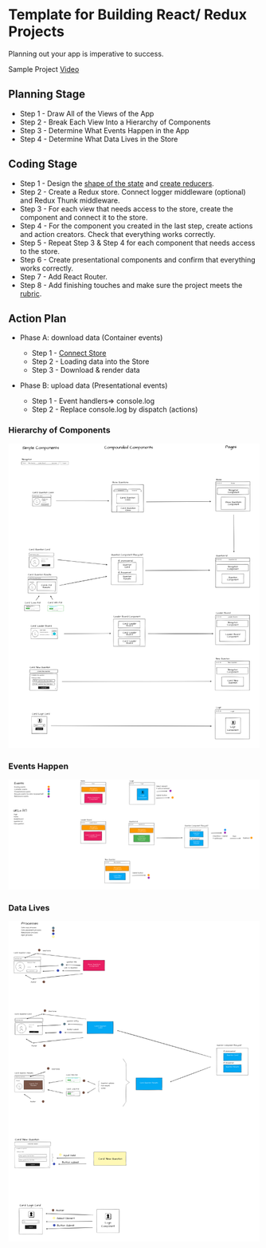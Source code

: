 # Template for Building React/ Redux Projects

Planning out your app is imperative to success.

Sample Project [Video][4]

## Planning Stage

* Step 1 - Draw All of the Views of the App
* Step 2 - Break Each View Into a Hierarchy of Components
* Step 3 - Determine What Events Happen in the App
* Step 4 - Determine What Data Lives in the Store

## Coding Stage

* Step 1 - Design the [shape of the state][1] and [create reducers][2].
* Step 2 - Create a Redux store. Connect logger middleware (optional) and Redux Thunk middleware.
* Step 3 - For each view that needs access to the store, create the component and connect it to the store.
* Step 4 - For the component you created in the last step, create actions and action creators. Check that everything works correctly.
* Step 5 - Repeat Step 3 & Step 4 for each component that needs access to the store.
* Step 6 - Create presentational components and confirm that everything works correctly.
* Step 7 - Add React Router.
* Step 8 - Add finishing touches and make sure the project meets the [rubric][3].

## Action Plan

* Phase A: download data (Container events)
    * Step 1 - [Connect Store](readme-assets/connect-store.md)
    * Step 2 - Loading data into the Store
    * Step 3 - Download & render data

* Phase B: upload data (Presentational events)
    * Step 1 - Event handlers=> console.log
    * Step 2 - Replace console.log by dispatch (actions)






### Hierarchy of Components
![Hierarchy of Components](readme-assets/Hierarchy.png)
### Events Happen
![Events Happen](readme-assets/Events_Overview.png)
### Data Lives
![Data Lives](readme-assets/Data_Overview.png)







[1]: https://redux.js.org/usage/structuring-reducers/normalizing-state-shape
[2]: https://redux.js.org/tutorials/fundamentals/part-3-state-actions-reducers
[3]: https://review.udacity.com/#!/rubrics/1567/view
[4]: https://learn.udacity.com/nanodegrees/nd019/parts/87b7741f-aace-4bc9-88f4-7feccbb6eacb/lessons/996c5cf6-3220-42f5-a780-3ab2752f2fb2/concepts/d0b35860-eabe-414e-80bb-bfc0edeab6fe